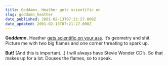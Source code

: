```yaml
---
title: Goddamn. Heather gets scientific on
slug: goddamn_heather
date_published: 2001-02-13T07:21:27.000Z
date_updated: 2001-02-13T07:21:27.000Z
---
```


**God*damn*.** Heather [gets scientific on your ass](http://www.harrumph.com/010213.html). It’s geometry and shit. Picture me with two big flames and one corner threating to spark up.

**But!** (And this is important…) I will always have Stevie Wonder CD’s. So that makes up for a lot. Douses the flames, so to speak.
